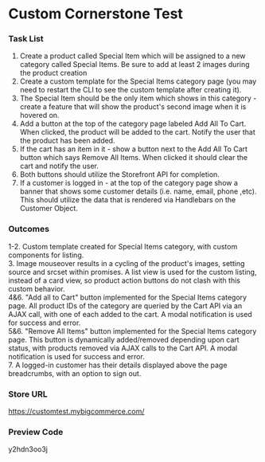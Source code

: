 # Custom Cornerstone Test

### Task List
1. Create a product called Special Item which will be assigned to a new category called Special Items. Be sure to add at least 2 images during the product creation
2. Create a custom template for the Special Items category page (you may need to restart the CLI to see the custom template after creating it). 
3. The Special Item should be the only item which shows in this category - create a feature that will show the product's second image when it is hovered on.
4. Add a button at the top of the category page labeled Add All To Cart. When clicked, the product will be added to the cart. Notify the user that the product has been added. 
5. If the cart has an item in it - show a button next to the Add All To Cart button which says Remove All Items. When clicked it should clear the cart and notify the user.
6. Both buttons should utilize the Storefront API for completion.
7. If a customer is logged in - at the top of the category page show a banner that shows some customer details (i.e. name, email, phone ,etc). This should utilize the data that is rendered via Handlebars on the Customer Object.

### Outcomes
1-2. Custom template created for Special Items category, with custom components for listing.  
3. Image mouseover results in a cycling of the product's images, setting source and srcset within promises. A list view is used for the custom listing, instead of a card view, so product action buttons do not clash with this custom behavior.  
4&6. "Add all to Cart" button implemented for the Special Items category page. All product IDs of the category are queried by the Cart API via an AJAX call, with one of each added to the cart. A modal notification is used for success and error.  
5&6. "Remove All Items" button implemented for the Special Items category page. This button is dynamically added/removed depending upon cart status, with products removed via AJAX calls to the Cart API. A modal notification is used for success and error.  
7. A logged-in customer has their details displayed above the page breadcrumbs, with an option to sign out.  

### Store URL
https://customtest.mybigcommerce.com/

### Preview Code
y2hdn3oo3j
